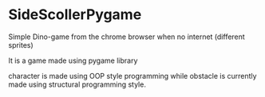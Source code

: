 # SideScollerPygame
Simple Dino-game from the chrome browser when no internet (different sprites)

It is a game made using pygame library

character is made using OOP style programming
while obstacle is currently made using structural programming style.
